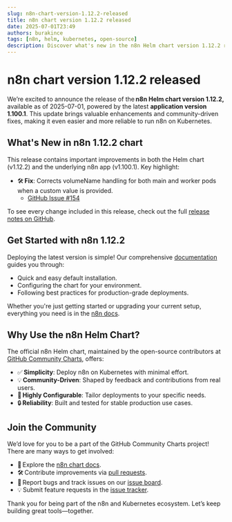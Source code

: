 ```yaml
---
slug: n8n-chart-version-1.12.2-released
title: n8n chart version 1.12.2 released
date: 2025-07-01T23:49
authors: burakince
tags: [n8n, helm, kubernetes, open-source]
description: Discover what's new in the n8n Helm chart version 1.12.2 release, now featuring app version 1.100.1 with enhanced stability and community-driven fixes.
---
```


# n8n chart version 1.12.2 released

We’re excited to announce the release of the **n8n Helm chart version 1.12.2,** available as of 2025-07-01, powered by the latest **application version 1.100.1**. This update brings valuable enhancements and community-driven fixes, making it even easier and more reliable to run n8n on Kubernetes.

## What's New in n8n 1.12.2 chart

This release contains important improvements in both the Helm chart (v1.12.2) and the underlying n8n app (v1.100.1). Key highlight:

- 🛠️ **Fix**: Corrects volumeName handling for both main and worker pods when a custom value is provided.  
  - [GitHub Issue #154](https://github.com/community-charts/helm-charts/issues/154)

To see every change included in this release, check out the full [release notes on GitHub](https://github.com/community-charts/helm-charts/releases/tag/n8n-1.12.2).

<!-- truncate -->

## Get Started with n8n 1.12.2

Deploying the latest version is simple! Our comprehensive [documentation](https://community-charts.github.io/docs/category/n8n) guides you through:

- Quick and easy default installation.  
- Configuring the chart for your environment.  
- Following best practices for production-grade deployments.

Whether you're just getting started or upgrading your current setup, everything you need is in the [n8n docs](https://community-charts.github.io/docs/category/n8n).

## Why Use the n8n Helm Chart?

The official n8n Helm chart, maintained by the open-source contributors at [GitHub Community Charts](https://github.com/community-charts/helm-charts), offers:

- ✅ **Simplicity**: Deploy n8n on Kubernetes with minimal effort.  
- 💡 **Community-Driven**: Shaped by feedback and contributions from real users.  
- 🔧 **Highly Configurable**: Tailor deployments to your specific needs.  
- 🔒 **Reliability**: Built and tested for stable production use cases.

## Join the Community

We’d love for you to be a part of the GitHub Community Charts project! There are many ways to get involved:

- 🧭 Explore the [n8n chart docs](https://community-charts.github.io/docs/category/n8n).  
- 🛠️ Contribute improvements via [pull requests](https://github.com/community-charts/helm-charts).  
- 🐞 Report bugs and track issues on our [issue board](https://github.com/community-charts/helm-charts/issues).  
- 💡 Submit feature requests in the [issue tracker](https://github.com/community-charts/helm-charts/issues/new).

Thank you for being part of the n8n and Kubernetes ecosystem. Let’s keep building great tools—together.
